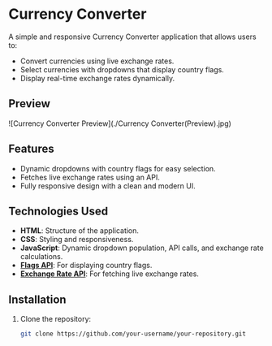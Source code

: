 # Currency Converter

A simple and responsive Currency Converter application that allows users to:
- Convert currencies using live exchange rates.
- Select currencies with dropdowns that display country flags.
- Display real-time exchange rates dynamically.

## Preview
![Currency Converter Preview](./Currency Converter(Preview).jpg)

## Features
- Dynamic dropdowns with country flags for easy selection.
- Fetches live exchange rates using an API.
- Fully responsive design with a clean and modern UI.

## Technologies Used
- **HTML**: Structure of the application.
- **CSS**: Styling and responsiveness.
- **JavaScript**: Dynamic dropdown population, API calls, and exchange rate calculations.
- **[Flags API](https://flagsapi.com)**: For displaying country flags.
- **[Exchange Rate API](https://currency-api.pages.dev/)**: For fetching live exchange rates.

## Installation
1. Clone the repository:
   ```bash
   git clone https://github.com/your-username/your-repository.git
   
